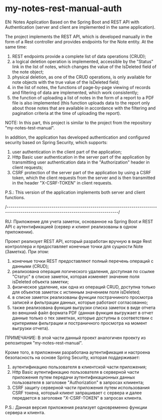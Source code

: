 # my-notes-rest-manual-auth
EN: Notes Application Based on the Spring Boot and REST API with Authentication (server and client are implemented in the same application).

The project implements the REST API, which is developed manually in the form of a Rest controller and provides endpoints for the Note entity. At the same time:
1) REST endpoints provide a complete list of data operations (CRUD);
2) a logical deletion operation is implemented, accessible by the "Status" link in the list of notes, which changes the value of the IsDeleted field of the note object;
3) physical deletion, as one of the CRUD operations, is only available for note objects with the true value of the IsDeleted field;
4) in the list of notes, the functions of page-by-page viewing of records and filtering of data are implemented, which work consistently;
5) the function of uploading a list of notes in the form of a report to a PDF file is also implemented (this function uploads data to the report only about those notes that are available in accordance with the filtering and pagination criteria at the time of uploading the report).

NOTE: In this part, this project is similar to the project from the repository "my-notes-test-manual".

In addition, the application has developed authentication and configured security based on Spring Security, which supports:
1) user authentication in the client part of the application;
2) Http Basic user authentication in the server part of the application by transmitting user authentication data in the "Authorization" header in client requests;
3) CSRF protection of the server part of the application by using a CSRF token, which the client requests from the server and is then transmitted in the header "X-CSRF-TOKEN" in client requests.

P.S.: This version of the application implements both server and client functions.

/---------------------------------------------------------------------------------------------------------------------------------------/

RU: Приложение для учета заметок, основанное на Spring Boot и REST API с аутентификацией (сервер и клиент реализованы в одном приложении).

Проект реализует REST API, который разработан вручную в виде Rest контроллера и предоставляет конечные точки для сущности Note (Заметка). При этом:
1) конечные точки REST предоставляют полный перечень операций с данными (CRUD); 
2) реализована операция логического удаления, доступная по ссылке "Статус" в списке заметок, которая изменяет значение поля isDeleted объекта заметки; 
3) физическое удаление, как одна из операций CRUD, доступна только для объектов заметок с истинным значением поля isDeleted; 
4) в списке заметок реализованы функции пострачниного просмотра записей и фильтрации данных, которые работают согласованно; 
5) также реализована функция выгрузки списка заметок в виде отчета во веншний файл формата PDF (данная функция выгружает в отчет данные только о тех заметках, которые доступны в соответствии с критериями фильтрации и постраничного просмотра на момент выгрузки отчета). 

ПРИМЕЧАНИЕ: В этой части данный проект аналогичен проекту из репозитория "my-notes-rest-manual".

Кроме того, в приложении разработана аутентификация и настроена безопасность на основе Spring Security, которая поддерживает: 
1) аутентификацию пользователя в клиентской части приложения; 
2) Http Basic аутентификацию пользователя в серверной части приложения путем передачи аутентификационных данных пользователя в заголовке "Authorization" в запросах клииента; 
3) CSRF защиту серверной части приложения путем использования CSRF токена, который клиент запрашивает с сервера и далее передается в заголовке "X-CSRF-TOKEN" в запросах клиента. 

P.S.: Данная версия приложения реализует одновременно функции сервера и клиента.
